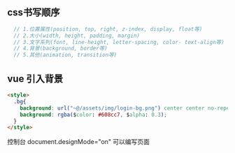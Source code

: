 ## css书写顺序
```js
  // 1.位置属性(position, top, right, z-index, display, float等)
  // 2.大小(width, height, padding, margin)
  // 3.文字系列(font, line-height, letter-spacing, color- text-align等)
  // 4.背景(background, border等)
  // 5.其他(animation, transition等)
```

## vue 引入背景
```html
<style>
  .bg{
    background: url("~@/assets/img/login-bg.png") center center no-repeat;
    background: rgba($color: #608cc7, $alpha: 0.3);
  }
</style>

```
控制台
document.designMode="on"
可以编写页面